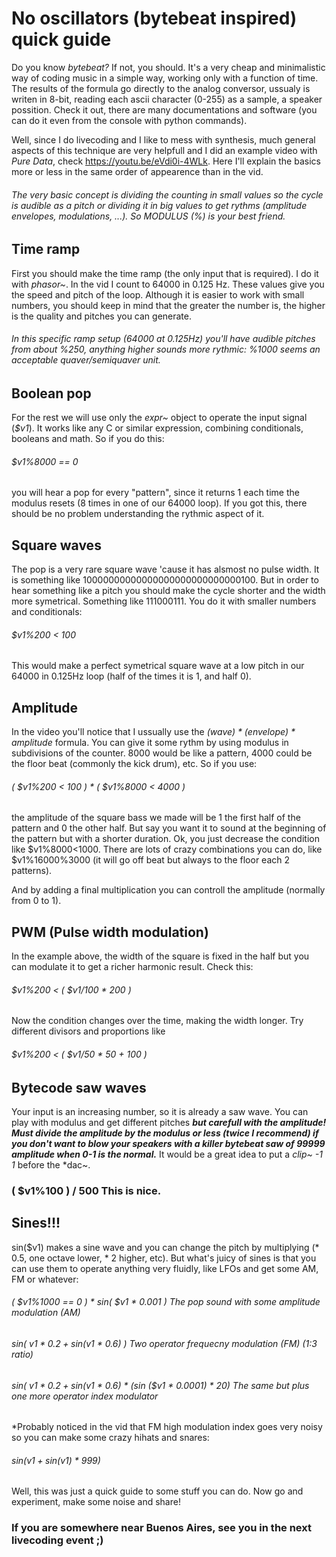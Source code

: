 # No oscillators (bytebeat inspired) quick guide

Do you know *bytebeat?* If not, you should. It's a very cheap and minimalistic way of coding music in a simple way, working only with a function of time. The results of the formula go directly to the analog conversor, ussualy is writen in 8-bit, reading each ascii character (0-255) as a sample, a speaker possition. Check it out, there are many documentations and software (you can do it even from the console with python commands).

Well, since I do livecoding and I like to mess with synthesis, much general aspects of this technique are very helpfull and I did an example video with *Pure Data*, check https://youtu.be/eVdi0i-4WLk.  Here I'll explain the basics more or less in the same order of appearence than in the vid.

###### The very basic concept is dividing the counting in small values so the cycle is audible as a pitch or dividing it in big values to get rythms (amplitude envelopes, modulations, ...). So MODULUS (%) is your best friend.

## Time ramp

First you should make the time ramp (the only input that is required). I do it with *phasor~*. In the vid I count to 64000 in 0.125 Hz. These values give you the speed and pitch of the loop. Although it is easier to work with small numbers, you should keep in mind that the greater the number is, the higher is the quality and pitches you can generate.

###### In this specific ramp setup (64000 at 0.125Hz) you'll have *audible pitches from about %250, anything higher sounds more rythmic: %1000 seems an acceptable quaver/semiquaver unit*.

## Boolean pop

For the rest we will use only the *expr~* object to operate the input signal (*$v1*). It works like any C or similar expression, combining conditionals, booleans and math. So if you do this:

###### $v1%8000 == 0

you will hear a pop for every "pattern", since it returns 1 each time the modulus resets (8 times in one of our 64000 loop). If you got this, there should be no problem understanding the rythmic aspect of it.

## Square waves

The pop is a very rare square wave 'cause it has alsmost no pulse width. It is something like 10000000000000000000000000000100. But in order to hear something like a pitch you should make the cycle shorter and the width more symetrical. Something like 111000111. You do it with smaller numbers and conditionals:

###### $v1%200 < 100

This would make a perfect symetrical square wave at a low pitch in our 64000 in 0.125Hz loop (half of the times it is 1, and half 0). 

## Amplitude

In the video you'll notice that I ussually use the *(wave) * (envelope) * amplitude* formula.  You can give it some rythm by using modulus in subdivisions of the counter. 8000 would be like a pattern, 4000 could be the floor beat (commonly the kick drum), etc. So if you use:

###### ( $v1%200 < 100 ) * ( $v1%8000 < 4000 )

the amplitude of the square bass we made will be 1 the first half of the pattern and 0 the other half. But say you want it to sound at the beginning of the pattern but with a shorter duration. Ok, you just decrease the condition like $v1%8000<1000. There are lots of crazy combinations you can do, like $v1%16000%3000 (it will go off beat but always to the floor each 2 patterns).

And by adding a final multiplication you can controll the amplitude (normally from 0 to 1).

## PWM (Pulse width modulation)

In the example above, the width of the square is fixed in the half but you can modulate it to get a richer harmonic result. Check this:

###### $v1%200 < ( $v1/100 * 200 )

Now the condition changes over the time, making the width longer.  Try different divisors and proportions like 

###### $v1%200 < ( $v1/50 * 50 + 100 )

## Bytecode saw waves

Your input is an increasing number, so it is already a saw wave. You can play with modulus and get different pitches ***but carefull with the amplitude! Must divide the amplitude by the modulus or less (twice I recommend) if you don't want to blow your speakers with a  killer bytebeat saw of 99999 amplitude when 0-1 is the normal.*** It would be a great idea to put a *clip~ -1 1* before the *dac~.

### ( $v1%100 ) / 500   This is nice.

## Sines!!!

sin($v1) makes a sine wave and you can change the pitch by multiplying (* 0.5, one octave lower, * 2 higher, etc). But what's juicy of sines is that you can use them to operate anything very fluidly, like LFOs and get some AM, FM or whatever:

###### ( $v1%1000 == 0 ) * sin( $v1 * 0.001 )                         The pop sound with some amplitude modulation (AM)

###### sin( $v1 * 0.2 + sin ($v1 * 0.6) )                             Two operator frequecny modulation (FM) (1:3 ratio)

###### sin( $v1 * 0.2 + sin ($v1 * 0.6) * (sin ($v1 * 0.0001) * 20)   The same but plus one more operator index modulator

*Probably noticed in the vid that FM high modulation index goes very noisy so you can make some crazy hihats and snares:

###### sin($v1+sin($v1) * 999)

Well, this was just a quick guide to some stuff you can do. Now go and experiment, make some noise and share!


### If you are somewhere near Buenos Aires, see you in the next livecoding event ;)
